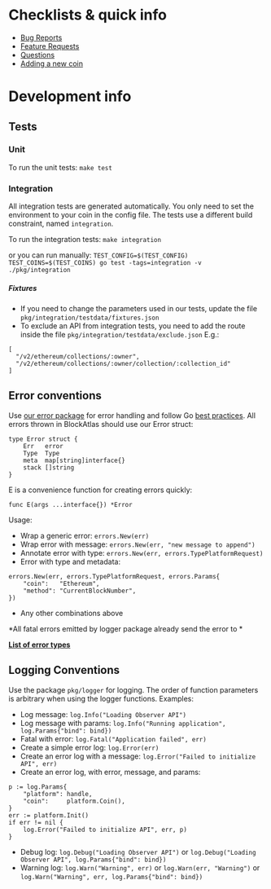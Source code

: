 # Checklists & quick info

 - [Bug Reports](https://github.com/trustwallet/blockatlas/blob/master/.github/ISSUE_TEMPLATE/bug_report.md)
 - [Feature Requests](https://github.com/trustwallet/blockatlas/blob/master/.github/ISSUE_TEMPLATE/feature_request.md)
 - [Questions](https://github.com/trustwallet/blockatlas/blob/master/.github/ISSUE_TEMPLATE/question.md**)
 - [Adding a new coin](https://github.com/trustwallet/blockatlas/blob/master/.github/PULL_REQUEST_TEMPLATE/new_blockchain.md)

# Development info

## Tests

### Unit
To run the unit tests: `make test`

### Integration
All integration tests are generated automatically. You only need to set the environment to your coin in the config file.
The tests use a different build constraint, named `integration`.

To run the integration tests: `make integration` 

or you can run manually: `TEST_CONFIG=$(TEST_CONFIG) TEST_COINS=$(TEST_COINS) go test -tags=integration -v ./pkg/integration`

##### Fixtures

 - If you need to change the parameters used in our tests, update the file `pkg/integration/testdata/fixtures.json`
 - To exclude an API from integration tests, you need to add the route inside the file `pkg/integration/testdata/exclude.json`
   E.g.:
```
[
  "/v2/ethereum/collections/:owner",
  "/v2/ethereum/collections/:owner/collection/:collection_id"
]
```

## Error conventions

Use [our error package](https://godoc.org/github.com/trustwallet/blockatlas/pkg/errors) for error handling
and follow Go [best practices](https://blog.golang.org/error-handling-and-go).
All errors thrown in BlockAtlas should use our Error struct:

```
type Error struct {
	Err   error
	Type  Type
	meta  map[string]interface{}
	stack []string
}
```

E is a convenience function for creating errors quickly:

`func E(args ...interface{}) *Error`

Usage: 
 - Wrap a generic error: `errors.New(err)`
 - Wrap error with message: `errors.New(err, "new message to append")`
 - Annotate error with type: `errors.New(err, errors.TypePlatformRequest)`
 - Error with type and metadata:
```
errors.New(err, errors.TypePlatformRequest, errors.Params{
    "coin":   "Ethereum",
    "method": "CurrentBlockNumber",
})
```
 - Any other combinations above


*All fatal errors emitted by logger package already send the error to *

__[List of error types](https://godoc.org/github.com/trustwallet/blockatlas/pkg/errors#Type)__

## Logging Conventions

Use the package `pkg/logger` for logging.
The order of function parameters is arbitrary when using the logger functions.
Examples:

 - Log message: `log.Info("Loading Observer API")`
 - Log message with params: `log.Info("Running application", log.Params{"bind": bind})`
 - Fatal with error: `log.Fatal("Application failed", err)`
 - Create a simple error log: `log.Error(err)`
 - Create an error log with a message: `log.Error("Failed to initialize API", err)`
 - Create an error log, with error, message, and params:
```
p := log.Params{
	"platform": handle,
	"coin":     platform.Coin(),
}
err := platform.Init()
if err != nil {
	log.Error("Failed to initialize API", err, p)
}
```
 - Debug log:
   `log.Debug("Loading Observer API")`
   or 
   `log.Debug("Loading Observer API", log.Params{"bind": bind})`
 - Warning log:
   `log.Warn("Warning", err)`
   or 
   `log.Warn(err, "Warning")`
   or 
   `log.Warn("Warning", err, log.Params{"bind": bind})`
